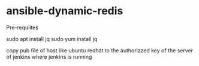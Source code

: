# ansible-dynamic-redis

Pre-requiites

sudo apt install jq
sudo yum install jq

copy pub file of host like ubuntu redhat to the authorizzed key of the server of jenkins where jenkins is running 
